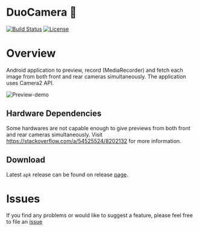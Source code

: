 # DuoCamera 🚀 

[![Build Status][build-status-svg]][build-status-link]
[![License](https://img.shields.io/badge/license-Apache%202-4EB1BA.svg?style=flat-square)](https://www.apache.org/licenses/LICENSE-2.0.html)


# Overview

Android application to preview, record (MediaRecorder) and fetch each image from both front and rear cameras simultaneously. The application uses Camera2 API.

![Preview-demo](art/duocamera_preview.gif "Preview demo")<br />

## Hardware Dependencies
Some hardwares are not capable enough to give previews from both front and rear cameras simultaneously.
Visit https://stackoverflow.com/a/54525524/8202132 for more information.

## Download

Latest `apk` release can be found on release [page](https://github.com/iglaweb/DuoCamera/releases).

# Issues

If you find any problems or would like to suggest a feature, please
feel free to file an [issue](https://github.com/iglaweb/DuoCamera/issues)


 [build-status-svg]: https://travis-ci.com/iglaweb/DuoCamera.svg?branch=master
 [build-status-link]: https://travis-ci.com/github/iglaweb/DuoCamera
 [license-svg]: https://img.shields.io/badge/license-APACHE-lightgrey.svg
 [license-link]: https://github.com/iglaweb/DuoCamera/blob/master/LICENSE